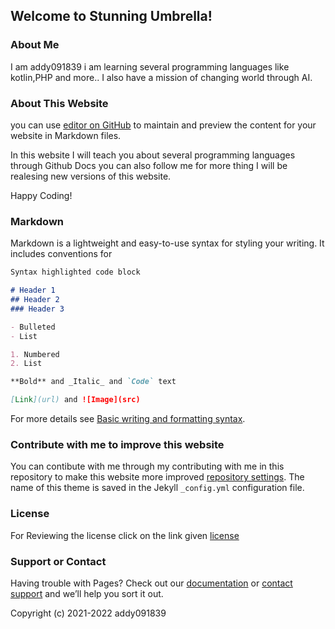 ## Welcome to Stunning Umbrella!

### About Me
I am addy091839 i am learning several programming languages like kotlin,PHP and more.. I also have a mission of changing world through AI.

### About This Website

you can use [editor on GitHub](https://github.com/addy091839/Stunning-umbrella/edit/main/README.md) to maintain and preview the content for your website in Markdown files.

In this website I will teach you about several programming languages through Github Docs you can also follow me for more thing I will be realesing new versions of this website.

Happy Coding!

### Markdown

Markdown is a lightweight and easy-to-use syntax for styling your writing. It includes conventions for

```markdown
Syntax highlighted code block

# Header 1
## Header 2
### Header 3

- Bulleted
- List

1. Numbered
2. List

**Bold** and _Italic_ and `Code` text

[Link](url) and ![Image](src)
```

For more details see [Basic writing and formatting syntax](https://docs.github.com/en/github/writing-on-github/getting-started-with-writing-and-formatting-on-github/basic-writing-and-formatting-syntax).

### Contribute with me to improve this website

You can contibute with me through my contributing with me in this repository to make this website more improved [repository settings](https://github.com/addy091839/Stunning-umbrella/settings/pages). The name of this theme is saved in the Jekyll `_config.yml` configuration file.

### License
For Reviewing the license click on the link given [license](https://github.com/addy091839/Stunning-umbrella/blob/main/LICENSE) 

### Support or Contact

Having trouble with Pages? Check out our [documentation](https://docs.github.com/categories/github-pages-basics/) or [contact support](https://support.github.com/contact) and we’ll help you sort it out.

Copyright (c) 2021-2022 addy091839
